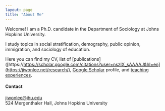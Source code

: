 ```yaml
---
layout: page
title: "About Me"
---
```


Welcome! I am a Ph.D. candidate in the Department of Sociology at Johns Hopkins University. <br>

I study topics in  social stratification, demography, public opinion, immigration, and sociology of education. 

Here you can find my CV, list of [publications]([https://https://scholar.google.com/citations?user=nszIX_sAAAAJ&hl=en](https://jiwonlee.net/research/), [Google Scholar](https://https://scholar.google.com/citations?user=nszIX_sAAAAJ&hl=en) profile, and [teaching experiences](https://jiwonlee.net/about/). 
  
  
    
#### Contact
<jiwonlee@jhu.edu>  
524 Mergenthaler Hall, Johns Hopkins University
